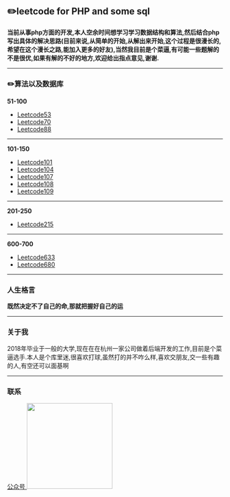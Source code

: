 
## :pencil2:leetcode for PHP  and some sql

**当前从事php方面的开发,本人空余时间想学习学习数据结构和算法,然后结合php写出具体的解决思路(目前来说,从简单的开始,从解出来开始,这个过程是很漫长的,希望在这个漫长之路,能加入更多的好友),当然我目前是个菜逼,有可能一些题解的不是很优,如果有解的不好的地方,欢迎给出指点意见,谢谢.**
 ****   

 ### :pencil2:算法以及数据库
  
**51-100**
- [Leetcode53](https://github.com/wuqinqiang/Lettcode-php/blob/master/51-100/53.md)
- [Leetcode70](https://github.com/wuqinqiang/Lettcode-php/blob/master/51-100/70.md)
- [Leetcode88](https://github.com/wuqinqiang/Lettcode-php/blob/master/51-100/88.md)
****

**101-150**
- [Leetcode101](https://github.com/wuqinqiang/Lettcode-php/blob/master/100-150/101.md)
- [Leetcode104](https://github.com/wuqinqiang/Lettcode-php/blob/master/100-150/104.md)
- [Leetcode107](https://github.com/wuqinqiang/Lettcode-php/blob/master/100-150/107.md)
- [Leetcode108](https://github.com/wuqinqiang/Lettcode-php/blob/master/100-150/108.md)
- [Leetcode109](https://github.com/wuqinqiang/Lettcode-php/blob/master/100-150/109.md)
****

**201-250**
- [Leetcode215](https://github.com/wuqinqiang/Lettcode-php/blob/master/201-250/215.md)
****

**600-700**
- [Leetcode633](https://github.com/wuqinqiang/Lettcode-php/blob/master/600-700/633.md)
- [Leetcode680](https://github.com/wuqinqiang/Lettcode-php/blob/master/600-700/680.md)
****


###  人生格言
**既然决定不了自己的命,那就把握好自己的运**
****

### 关于我

2018年毕业于一般的大学,现在在在杭州一家公司做着后端开发的工作,目前是个菜逼选手.本人是个库里迷,很喜欢打球,虽然打的并不咋么样,喜欢交朋友,交一些有趣的人,有空还可以面基啊

****
### 联系

<a href="https://github.com/wuqinqiang/">
公众号
​    <img src="https://github.com/wuqinqiang/Lettcode-php/blob/master/qrcode_for_gh_c194f9d4cdb1_430.jpg" width="200px" height="200px">
</a> 






